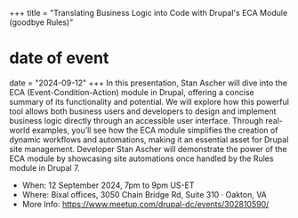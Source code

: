 +++
title = "Translating Business Logic into Code with Drupal's ECA Module (goodbye Rules)"
# date of event
date = "2024-09-12"
+++
In this presentation, Stan Ascher will dive into the ECA (Event-Condition-Action) module in Drupal, 
offering a concise summary of its functionality and potential. We will explore how this powerful 
tool allows both business users and developers to design and implement business logic directly 
through an accessible user interface. Through real-world examples, you’ll see how the ECA module 
simplifies the creation of dynamic workflows and automations, making it an essential asset for 
Drupal site management. Developer Stan Ascher will demonstrate the power of the ECA module 
by showcasing site automations once handled by the Rules module in Drupal 7.

* When: 12 September 2024, 7pm to 9pm US-ET
* Where: Bixal offices, 3050 Chain Bridge Rd, Suite 310 · Oakton, VA
* More Info: <https://www.meetup.com/drupal-dc/events/302810590/>
